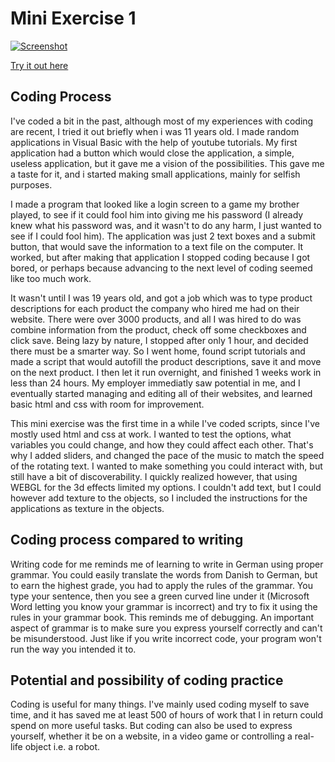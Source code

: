 # Mini Exercise 1
[![Screenshot](https://github.com/jduust/mini-ex/blob/master/mini_ex1/screenshot.png?raw=true)](https://rawgit.com/jduust/mini-ex/master/mini_ex1/index.html)

[Try it out here](https://rawgit.com/jduust/mini-ex/master/mini_ex1/index.html)

## Coding Process
I've coded a bit in the past, although most of my experiences with coding are recent, I tried it out briefly when i was 11 years old. I made random applications in Visual Basic with the help of youtube tutorials. My first application had a button which would close the application, a simple, useless application, but it gave me a vision of the possibilities. This gave me a taste for it, and i started making small applications, mainly for selfish purposes. 

I made a program that looked like a login screen to a game my brother played, to see if it could fool him into giving me his password (I already knew what his password was, and it wasn't to do any harm, I just wanted to see if I could fool him). The application was just 2 text boxes and a submit button, that would save the information to a text file on the computer. It worked, but after making that application I stopped coding because I got bored, or perhaps because advancing to the next level of coding seemed like too much work. 

It wasn't until I was 19 years old, and got a job which was to type product descriptions for each product the company who hired me had on their website. There were over 3000 products, and all I was hired to do was combine information from the product, check off some checkboxes and click save. Being lazy by nature, I stopped after only 1 hour, and decided there must be a smarter way. So I went home, found script tutorials and made a script that would autofill the product descriptions, save it and move on the next product. I then let it run overnight, and finished 1 weeks work in less than 24 hours. My employer immediatly saw potential in me, and I eventually started managing and editing all of their websites, and learned basic html and css with room for improvement. 

This mini exercise was the first time in a while I've coded scripts, since I've mostly used html and css at work. I wanted to test the options, what variables you could change, and how they could affect each other. That's why I added sliders, and changed the pace of the music to match the speed of the rotating text. I wanted to make something you could interact with, but still have a bit of discoverability. I quickly realized however, that using WEBGL for the 3d effects limited my options. I couldn't add text, but I could however add texture to the objects, so I included the instructions for the applications as texture in the objects.

## Coding process compared to writing
Writing code for me reminds me of learning to write in German using proper grammar. You could easily translate the words from Danish to German, but to earn the highest grade, you had to apply the rules of the grammar. You type your sentence, then you see a green curved line under it (Microsoft Word letting you know your grammar is incorrect) and try to fix it using the rules in your grammar book. This reminds me of debugging. An important aspect of grammar is to make sure you express yourself correctly and can't be misunderstood. Just like if you write incorrect code, your program won't run the way you intended it to. 

## Potential and possibility of coding practice
Coding is useful for many things. I've mainly used coding myself to save time, and it has saved me at least 500 of hours of work that I in return could spend on more useful tasks. But coding can also be used to express yourself, whether it be on a website, in a video game or controlling a real-life object i.e. a robot. 
